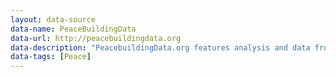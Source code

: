 ```yaml
---
layout: data-source
data-name: PeaceBuildingData
data-url: http://peacebuildingdata.org
data-description: "PeacebuildingData.org features analysis and data from large-scale population surveys in countries affected by mass violence and aims to bridge the gap between peacebuilding work as intended by policy makers - and its perception and implementation on the ground." 
data-tags: [Peace]
---
```

